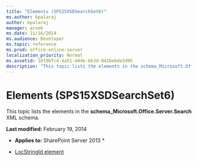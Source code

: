 ```yaml
---
title: "Elements (SPS15XSDSearchSet6)"
ms.author: kpalaraj
author: kpalaraj
manager: arnek
ms.date: 11/16/2014
ms.audience: Developer
ms.topic: reference
ms.prod: office-online-server
localization_priority: Normal
ms.assetid: 1819bfc4-4a51-44de-bb3d-942bebde2d95
description: "This topic lists the elements in the schema_Microsoft.Office.Server.Search XML schema."
---
```


# Elements (SPS15XSDSearchSet6)

This topic lists the elements in the **schema_Microsoft.Office.Server.Search** XML schema. 
  
 **Last modified:** February 19, 2014 
  
 * **Applies to:** SharePoint Server 2013 * 
  
- [LocStringId element](locstringid-element-sps15xsdsearchset6.md)
    

